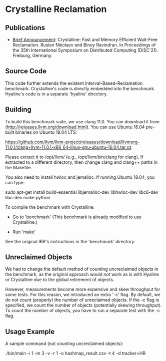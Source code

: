 # Crystalline Reclamation

## Publications

* [Brief Announcement](https://drops.dagstuhl.de/opus/volltexte/2021/14862/pdf/LIPIcs-DISC-2021-60.pdf): Crystalline: Fast and Memory Efficient Wait-Free Reclamation. Ruslan Nikolaev and Binoy Ravindran. In Proceedings of the 35th International Symposium on Distributed Computing (DISC'21). Freiburg, Germany.

## Source Code

This code further extends the existent Interval-Based-Reclamation benchmark.
Crystalline's code is directly embedded into the benchmark. Hyaline's code is
in a separate 'hyaline' directory.

## Building

To build this benchmark suite, we use clang 11.0. You can
download it from (http://releases.llvm.org/download.html). You can use
Ubuntu 16.04 pre-built binaries on Ubuntu 18.04 LTS:

https://github.com/llvm/llvm-project/releases/download/llvmorg-11.0.1/clang+llvm-11.0.1-x86_64-linux-gnu-ubuntu-16.04.tar.xz

Please extract it to /opt/llvm/ (e.g., /opt/llvm/bin/clang for clang).
If extracted to a different directory, then change clang and
clang++ paths in the Makefile.

You also need to install hwloc and jemalloc. If running Ubuntu 18.04, you
can type:

sudo apt-get install build-essential libjemalloc-dev libhwloc-dev libc6-dev libc-dev make python

To compile the benchmark with Crystalline:

* Go to 'benchmark'
(This benchmark is already modified to use Crystalline.)

* Run 'make'

See the original IBR's instructions in the 'benchmark' directory.

## Unreclaimed Objects

We had to change the default method of counting uncreclaimed
objects in the benchmark, as the original approach would not work
as is with Hyaline or Crystalline due to the global retirement of objects.

However, measurements become more expensive and skew throughput
for some tests. For this reason, we introduced an extra '-c'
flag. By default, we do not count (properly) the number of
unreclaimed objects. If the -c flag is specified, we count
the number of objects (potentially skewing throughput). To count
the number of objects, you have to run a separate test with the -c flag.

## Usage Example

A sample command (not counting uncreclaimed objects):

./bin/main -i 1 -m 3 -v -r 1 -o hashmap_result.csv  -t 4 -d tracker=HR
